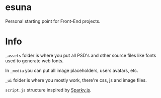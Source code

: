 esuna
=====

Personal starting point for Front-End projects.

Info
======

`_assets` folder is where you put all PSD's and other source files like fonts used to generate web fonts.

In `_media` you can put all image placeholders, users avatars, etc.

`_ui` folder is where you mostly work, there're css, js and image files.

`script.js` structure inspired by [Sparky.js](http://sparkyjs.com).